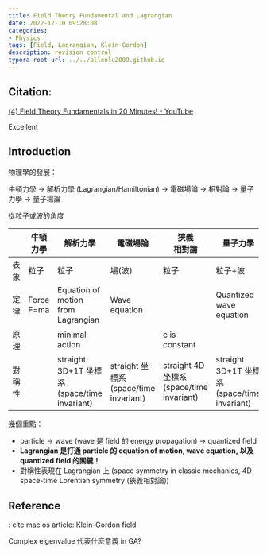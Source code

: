 ```yaml
---
title: Field Theory Fundamental and Lagrangian
date: 2022-12-10 09:28:08
categories: 
- Physics
tags: [Field, Lagrangian, Klein-Gordon]
description: revision control
typora-root-url: ../../allenlu2009.github.io
---
```


## Citation:

[(4) Field Theory Fundamentals in 20 Minutes! - YouTube](https://www.youtube.com/watch?v=13hCkUiu_mI&ab_channel=PhysicswithElliot)

Excellent



## Introduction

物理學的發展：

牛頓力學 $\to$ 解析力學 (Lagrangian/Hamiltonian) $\to$ 電磁場論 $\to$ 相對論 $\to$ 量子力學 $\to$ 量子場論

從粒子或波的角度

|        | 牛頓力學      | 解析力學                                     | 電磁場論                               | 狹義<br>相對論                            | 量子力學                                     | 廣義<br>相對論                          | 量子/<br>電動場論              |
| ------ | ------------- | -------------------------------------------- | -------------------------------------- | ----------------------------------------- | -------------------------------------------- | --------------------------------------- | ------------------------------ |
| 表象   | 粒子          | 粒子                                         | 場(波)                                 | 粒子                                      | 粒子+波                                      | 場+波                                   | 場+(波)                        |
| 定律   | Force<br>F=ma | Equation of motion from Lagrangian           | Wave equation                          |                                           | Quantized wave equation                      | Field equation                          | (2nd) Quantized Field equation |
| 原理   |               | minimal action                               |                                        | c is constant                             |                                              | 等效原理                                |                                |
| 對稱性 |               | straight 3D+1T 坐標系 (space/time invariant) | straight 坐標系 (space/time invariant) | straight 4D 坐標系 (space/time invariant) | straight 3D+1T 坐標系 (space/time invariant) | curved 4D 坐標系 (space/time invariant) |                                |

   

幾個重點：

* particle -> wave (wave 是 field 的 energy propagation) -> quantized field
* **Lagrangian 是打通 particle 的 equation of motion, wave equation, 以及 quantized field 的關鍵！**
* 對稱性表現在 Lagrangian 上 (space symmetry in classic mechanics, 4D space-time Lorentian symmetry (狹義相對論))





## Reference 

: cite mac os article: Klein-Gordon field



Complex eigenvalue 代表什麽意義 in GA?

